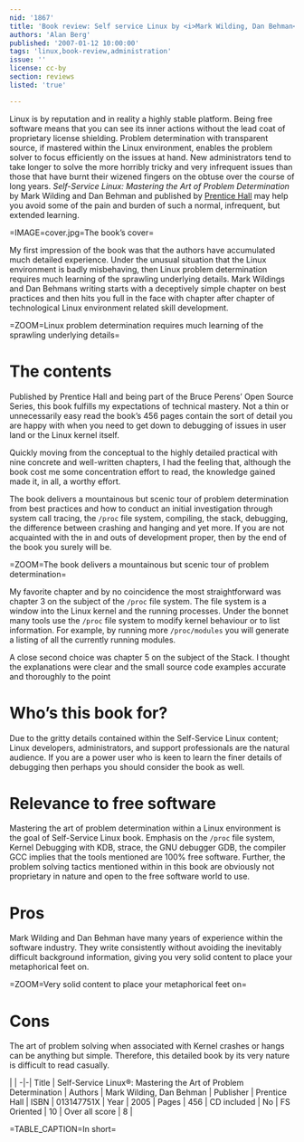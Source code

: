 ```yaml
---
nid: '1867'
title: 'Book review: Self service Linux by <i>Mark Wilding, Dan Behman</i>'
authors: 'Alan Berg'
published: '2007-01-12 10:00:00'
tags: 'linux,book-review,administration'
issue: ''
license: cc-by
section: reviews
listed: 'true'

---
```

Linux is by reputation and in reality a highly stable platform. Being free software means that you can see its inner actions without the lead coat of proprietary license shielding. Problem determination with transparent source, if mastered within the Linux environment, enables the problem solver to focus efficiently on the issues at hand. New administrators tend to take longer to solve the more horribly tricky and very infrequent issues than those that have burnt their wizened fingers on the obtuse over the course of long years. _Self-Service Linux: Mastering the Art of Problem Determination_ by Mark Wilding and Dan Behman and published by [Prentice Hall](http://vig.prenhall.com/) may help you avoid some of the pain and burden of such a normal, infrequent, but extended learning.


=IMAGE=cover.jpg=The book’s cover=

My first impression of the book was that the authors have accumulated much detailed experience. Under the unusual situation that the Linux environment is badly misbehaving, then Linux problem determination requires much learning of the sprawling underlying details. Mark Wildings and Dan Behmans writing starts with a deceptively simple chapter on best practices and then hits you full in the face with chapter after chapter of technological Linux environment related skill development.


=ZOOM=Linux problem determination requires much learning of the sprawling underlying details=


# The contents

Published by Prentice Hall and being part of the Bruce Perens’ Open Source Series, this book fulfills my expectations of technical mastery. Not a thin or unnecessarily easy read the book’s 456 pages contain the sort of detail you are happy with when you need to get down to debugging of issues in user land or the Linux kernel itself.

Quickly moving from the conceptual to the highly detailed practical with nine concrete and well-written chapters, I had the feeling that, although the book cost me some concentration effort to read, the knowledge gained made it, in all, a worthy effort.

The book delivers a mountainous but scenic tour of problem determination from best practices and how to conduct an initial investigation through system call tracing, the `/proc` file system, compiling, the stack, debugging, the difference between crashing and hanging and yet more. If you are not acquainted with the in and outs of development proper, then by the end of the book you surely will be.


=ZOOM=The book delivers a mountainous but scenic tour of problem determination=

My favorite chapter and by no coincidence the most straightforward was chapter 3 on the subject of the `/proc` file system. The file system is a window into the Linux kernel and the running processes. Under the bonnet many tools use the `/proc` file system to modify kernel behaviour or to list information. For example, by running more `/proc/modules` you will generate a listing of all the currently running modules.

A close second choice was chapter 5 on the subject of the Stack. I thought the explanations were clear and the small source code examples accurate and thoroughly to the point


# Who’s this book for?

Due to the gritty details contained within the Self-Service Linux content; Linux developers, administrators, and support professionals are the natural audience. If you are a power user who is keen to learn the finer details of debugging then perhaps you should consider the book as well.


# Relevance to free software

Mastering the art of problem determination within a Linux environment is the goal of Self-Service Linux book. Emphasis on the `/proc` file system, Kernel Debugging with KDB, strace, the GNU debugger GDB, the compiler GCC implies that the tools mentioned are 100% free software. Further, the problem solving tactics mentioned within in this book are obviously not proprietary in nature and open to the free software world to use.


# Pros

Mark Wilding and Dan Behman have many years of experience within the software industry. They write consistently without avoiding the inevitably difficult background information, giving you very solid content to place your metaphorical feet on.


=ZOOM=Very solid content to place your metaphorical feet on=


# Cons

The art of problem solving when associated with Kernel crashes or hangs can be anything but simple. Therefore, this detailed book by its very nature is difficult to read casually.


 | |
-|-|
Title | Self-Service Linux®: Mastering the Art of Problem Determination | 
Authors | Mark Wilding, Dan Behman | 
Publisher | Prentice Hall | 
ISBN | 013147751X | 
Year | 2005 | 
Pages | 456 | 
CD included | No | 
FS Oriented | 10 | 
Over all score | 8 | 

=TABLE_CAPTION=In short=

